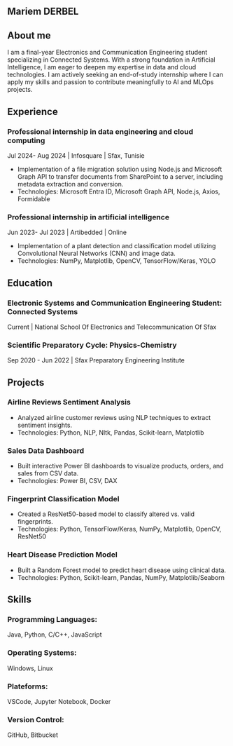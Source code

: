 ## Mariem DERBEL

## About me
I am a final-year Electronics and Communication Engineering student specializing in Connected Systems. With a strong foundation in Artificial Intelligence, I am eager to deepen my expertise in data and cloud technologies. 
I am actively seeking an end-of-study internship where I can apply my skills and passion to contribute meaningfully to AI and MLOps projects.

## Experience

### Professional internship in data engineering and cloud computing 
Jul 2024- Aug 2024 | Infosquare | Sfax, Tunisie
- Implementation of a file migration solution using Node.js and Microsoft Graph API to transfer documents from SharePoint to a server, including metadata extraction and conversion.
- Technologies: Microsoft Entra ID, Microsoft Graph API, Node.js, Axios, Formidable

### Professional internship in artificial intelligence
Jun 2023- Jul 2023 | Artibedded | Online
- Implementation of a plant detection and classification model utilizing Convolutional Neural Networks (CNN) and image data.
- Technologies: NumPy, Matplotlib, OpenCV, TensorFlow/Keras, YOLO


## Education

### Electronic Systems and Communication Engineering Student: Connected Systems 
Current | National School Of Electronics and Telecommunication Of Sfax

### Scientific Preparatory Cycle: Physics-Chemistry
Sep 2020 - Jun 2022 | Sfax Preparatory Engineering Institute 


## Projects

### Airline Reviews Sentiment Analysis
- Analyzed airline customer reviews using NLP techniques to extract sentiment insights.
- Technologies: Python, NLP, Nltk, Pandas, Scikit-learn, Matplotlib
  
### Sales Data Dashboard
- Built interactive Power BI dashboards to visualize products, orders, and sales from CSV data.
- Technologies: Power BI, CSV, DAX
  
### Fingerprint Classification Model
- Created a ResNet50-based model to classify altered vs. valid fingerprints.
- Technologies: Python, TensorFlow/Keras, NumPy, Matplotlib, OpenCV, ResNet50

### Heart Disease Prediction Model
- Built a Random Forest model to predict heart disease using clinical data.
- Technologies: Python, Scikit-learn, Pandas, NumPy, Matplotlib/Seaborn

## Skills

###  Programming Languages:
Java, Python, C/C++, JavaScript
### Operating Systems:
Windows, Linux
### Plateforms:
VSCode, Jupyter Notebook, Docker
### Version Control:
 GitHub, Bitbucket
